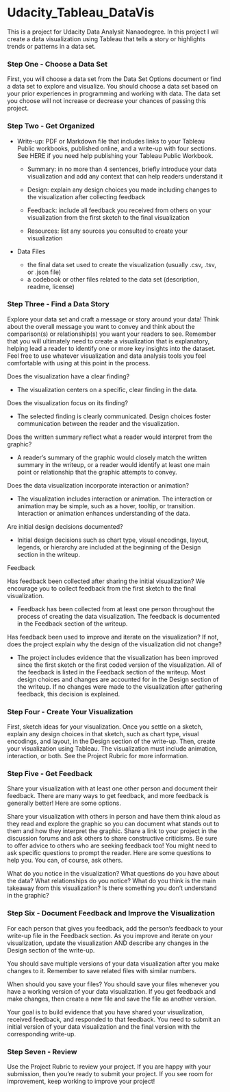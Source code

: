 # Udacity_Tableau_DataVis


This is a project for Udacity Data Analysit Nanaodegree. In this project I wil create a data visualization using Tableau that tells a story or highlights trends or patterns in a data set.


### Step One - Choose a Data Set

First, you will choose a data set from the Data Set Options document or find a data set to explore and visualize. You should choose a data set based on your prior experiences in programming and working with data. The data set you choose will not increase or decrease your chances of passing this project.


### Step Two - Get Organized

- Write-up: PDF or Markdown file that includes links to your Tableau Public workbooks, published online, and a write-up with four sections. See HERE if you need help publishing your Tableau Public Workbook.

	- Summary: in no more than 4 sentences, briefly introduce your data visualization and add any context that can help readers understand it

	- Design: explain any design choices you made including changes to the visualization after collecting feedback

	- Feedback: include all feedback you received from others on your visualization from the first sketch to the final visualization

	- Resources: list any sources you consulted to create your visualization

- Data Files
	- the final data set used to create the visualization (usually .csv, .tsv, or .json file)
	- a codebook or other files related to the data set (description, readme, license)


### Step Three - Find a Data Story


Explore your data set and craft a message or story around your data! Think about the overall message you want to convey and think about the comparison(s) or relationship(s) you want your readers to see. Remember that you will ultimately need to create a visualization that is explanatory, helping lead a reader to identify one or more key insights into the dataset. Feel free to use whatever visualization and data analysis tools you feel comfortable with using at this point in the process.



Does the visualization have a clear finding?

- The visualization centers on a specific, clear finding in the data.

Does the visualization focus on its finding?
- The selected finding is clearly communicated. Design choices foster communication between the reader and the visualization.


Does the written summary reflect what a reader would interpret from the graphic?

- A reader’s summary of the graphic would closely match the written summary in the writeup, or a reader would identify at least one main point or relationship that the graphic attempts to convey.


Does the data visualization incorporate interaction or animation?

- The visualization includes interaction or animation. The interaction or animation may be simple, such as a hover, tooltip, or transition. Interaction or animation enhances understanding of the data.

Are initial design decisions documented?

- Initial design decisions such as chart type, visual encodings, layout, legends, or hierarchy are included at the beginning of the Design section in the writeup.

Feedback

Has feedback been collected after sharing the initial visualization? We encourage you to collect feedback from the first sketch to the final visualization.

- Feedback has been collected from at least one person throughout the process of creating the data visualization. The feedback is documented in the Feedback section of the writeup.


Has feedback been used to improve and iterate on the visualization? If not, does the project explain why the design of the visualization did not change?

- The project includes evidence that the visualization has been improved since the first sketch or the first coded version of the visualization. All of the feedback is listed in the Feedback section of the writeup. Most design choices and changes are accounted for in the Design section of the writeup. If no changes were made to the visualization after gathering feedback, this decision is explained.

### Step Four - Create Your Visualization


First, sketch ideas for your visualization. Once you settle on a sketch, explain any design choices in that sketch, such as chart type, visual encodings, and layout, in the Design section of the write-up. Then, create your visualization using Tableau. The visualization must include animation, interaction, or both. See the Project Rubric for more information.


### Step Five - Get Feedback

Share your visualization with at least one other person and document their feedback. There are many ways to get feedback, and more feedback is generally better! Here are some options.

Share your visualization with others in person and have them think aloud as they read and explore the graphic so you can document what stands out to them and how they interpret the graphic.
Share a link to your project in the discussion forums and ask others to share constructive criticisms. Be sure to offer advice to others who are seeking feedback too!
You might need to ask specific questions to prompt the reader. Here are some questions to help you. You can, of course, ask others.

What do you notice in the visualization?
What questions do you have about the data?
What relationships do you notice?
What do you think is the main takeaway from this visualization?
Is there something you don’t understand in the graphic?

### Step Six - Document Feedback and Improve the Visualization

For each person that gives you feedback, add the person’s feedback to your write-up file in the Feedback section. As you improve and iterate on your visualization, update the visualization AND describe any changes in the Design section of the write-up.

You should save multiple versions of your data visualization after you make changes to it. Remember to save related files with similar numbers.

When should you save your files? You should save your files whenever you have a working version of your data visualization. If you get feedback and make changes, then create a new file and save the file as another version.

Your goal is to build evidence that you have shared your visualization, received feedback, and responded to that feedback. You need to submit an initial version of your data visualization and the final version with the corresponding write-up.


### Step Seven - Review

Use the Project Rubric to review your project. If you are happy with your submission, then you’re ready to submit your project. If you see room for improvement, keep working to improve your project!





